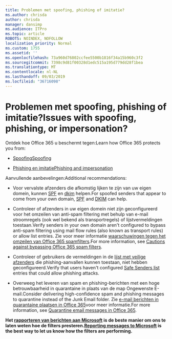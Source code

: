 ```yaml
---
title: Problemen met spoofing, phishing of imitatie?
ms.author: chrisda
author: chrisda
manager: dansimp
ms.audience: ITPro
ms.topic: article
ROBOTS: NOINDEX, NOFOLLOW
localization_priority: Normal
ms.custom: 1755
ms.assetid: ''
ms.openlocfilehash: 73a960d76802ccfee5500b1816f34a15b960c3f2
ms.sourcegitcommit: 7398c9d81f00328d1edc515a195d779dd28f1bea
ms.translationtype: MT
ms.contentlocale: nl-NL
ms.lasthandoff: 09/03/2019
ms.locfileid: "36716098"
---
```

# <a name="issues-with-spoofing-phishing-or-impersonation"></a><span data-ttu-id="f2684-102">Problemen met spoofing, phishing of imitatie?</span><span class="sxs-lookup"><span data-stu-id="f2684-102">Issues with spoofing, phishing, or impersonation?</span></span>

<span data-ttu-id="f2684-103">Ontdek hoe Office 365 u beschermt tegen:</span><span class="sxs-lookup"><span data-stu-id="f2684-103">Learn how Office 365 protects you from:</span></span>

- [<span data-ttu-id="f2684-104">Spoofing</span><span class="sxs-lookup"><span data-stu-id="f2684-104">Spoofing</span></span>](https://docs.microsoft.com/office365/securitycompliance/anti-spoofing-protection)

- [<span data-ttu-id="f2684-105">Phishing en imitatie</span><span class="sxs-lookup"><span data-stu-id="f2684-105">Phishing and impersonation</span></span>](https://docs.microsoft.com/office365/securitycompliance/atp-anti-phishing)

<span data-ttu-id="f2684-106">Aanvullende aanbevelingen:</span><span class="sxs-lookup"><span data-stu-id="f2684-106">Additional recommendations:</span></span>

- <span data-ttu-id="f2684-107">Voor vervalste afzenders die afkomstig lijken te zijn van uw eigen domein, kunnen [SPF](https://docs.microsoft.com/office365/securitycompliance/set-up-spf-in-office-365-to-help-prevent-spoofing) en [dkim](https://docs.microsoft.com/office365/securitycompliance/use-dkim-to-validate-outbound-email) helpen.</span><span class="sxs-lookup"><span data-stu-id="f2684-107">For spoofed senders that appear to come from your own domain, [SPF](https://docs.microsoft.com/office365/securitycompliance/set-up-spf-in-office-365-to-help-prevent-spoofing) and [DKIM](https://docs.microsoft.com/office365/securitycompliance/use-dkim-to-validate-outbound-email) can help.</span></span>

- <span data-ttu-id="f2684-108">Controleer of afzenders in uw eigen domein niet zijn geconfigureerd voor het omzeilen van anti-spam filtering met behulp van e-mail stroomregels (ook wel bekend als transportregels) of lijstvermeldingen toestaan.</span><span class="sxs-lookup"><span data-stu-id="f2684-108">Verify senders in your own domain aren't configured to bypass anti-spam filtering using mail flow rules (also known as transport rules) or allow list entries.</span></span> <span data-ttu-id="f2684-109">Zie voor meer informatie [waarschuwingen tegen het omzeilen van Office 365 spamfilters](https://docs.microsoft.com/exchange/troubleshoot/antispam/cautions-against-bypassing-spam-filters).</span><span class="sxs-lookup"><span data-stu-id="f2684-109">For more information, see [Cautions against bypassing Office 365 spam filters](https://docs.microsoft.com/exchange/troubleshoot/antispam/cautions-against-bypassing-spam-filters).</span></span>

- <span data-ttu-id="f2684-110">Controleer of gebruikers de vermeldingen in de [lijst met veilige afzenders](https://support.office.com/article/BE1BAEA0-BEAB-4A30-B968-9004332336CE) die phishing-aanvallen kunnen toestaan, niet hebben geconfigureerd.</span><span class="sxs-lookup"><span data-stu-id="f2684-110">Verify that users haven't configured [Safe Senders list](https://support.office.com/article/BE1BAEA0-BEAB-4A30-B968-9004332336CE) entries that could allow phishing attacks.</span></span>

- <span data-ttu-id="f2684-111">Overweeg het leveren van spam en phishing-berichten met een hoge betrouwbaarheid in quarantaine in plaats van de map Ongewenste E-mail.</span><span class="sxs-lookup"><span data-stu-id="f2684-111">Consider delivering high-confidence spam and phishing messages to quarantine instead of the Junk Email folder.</span></span> <span data-ttu-id="f2684-112">Zie [e-mail berichten in quarantaine plaatsen in Office 365](https://docs.microsoft.com/office365/securitycompliance/quarantine-email-messages)voor meer informatie.</span><span class="sxs-lookup"><span data-stu-id="f2684-112">For more information, see [Quarantine email messages in Office 365](https://docs.microsoft.com/office365/securitycompliance/quarantine-email-messages).</span></span>

<span data-ttu-id="f2684-113">**Het [rapporteren van berichten aan Microsoft](https://support.office.com/article/b5caa9f1-cdf3-4443-af8c-ff724ea719d2) is de beste manier om ons te laten weten hoe de filters presteren.**</span><span class="sxs-lookup"><span data-stu-id="f2684-113">**[Reporting messages to Microsoft](https://support.office.com/article/b5caa9f1-cdf3-4443-af8c-ff724ea719d2) is the best way to let us know how the filters are performing.**</span></span>
